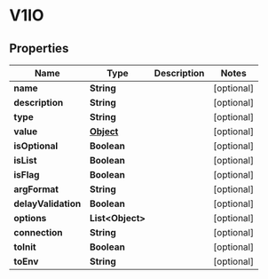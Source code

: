 

# V1IO

## Properties

Name | Type | Description | Notes
------------ | ------------- | ------------- | -------------
**name** | **String** |  |  [optional]
**description** | **String** |  |  [optional]
**type** | **String** |  |  [optional]
**value** | [**Object**](.md) |  |  [optional]
**isOptional** | **Boolean** |  |  [optional]
**isList** | **Boolean** |  |  [optional]
**isFlag** | **Boolean** |  |  [optional]
**argFormat** | **String** |  |  [optional]
**delayValidation** | **Boolean** |  |  [optional]
**options** | **List&lt;Object&gt;** |  |  [optional]
**connection** | **String** |  |  [optional]
**toInit** | **Boolean** |  |  [optional]
**toEnv** | **String** |  |  [optional]




